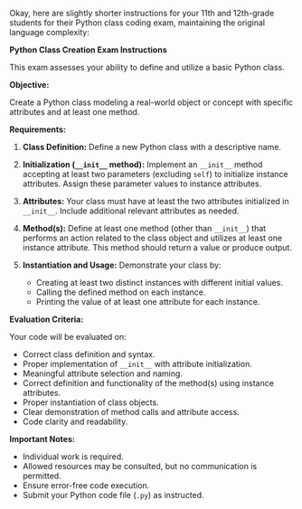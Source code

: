 Okay, here are slightly shorter instructions for your 11th and 12th-grade students for their Python class coding exam, maintaining the original language complexity:

**Python Class Creation Exam Instructions**

This exam assesses your ability to define and utilize a basic Python class.

**Objective:**

Create a Python class modeling a real-world object or concept with specific attributes and at least one method.

**Requirements:**

1.  **Class Definition:** Define a new Python class with a descriptive name.

2.  **Initialization (`__init__` method):** Implement an `__init__` method accepting at least two parameters (excluding `self`) to initialize instance attributes. Assign these parameter values to instance attributes.

3.  **Attributes:** Your class must have at least the two attributes initialized in `__init__`. Include additional relevant attributes as needed.

4.  **Method(s):** Define at least one method (other than `__init__`) that performs an action related to the class object and utilizes at least one instance attribute. This method should return a value or produce output.

5.  **Instantiation and Usage:** Demonstrate your class by:
    * Creating at least two distinct instances with different initial values.
    * Calling the defined method on each instance.
    * Printing the value of at least one attribute for each instance.

**Evaluation Criteria:**

Your code will be evaluated on:

* Correct class definition and syntax.
* Proper implementation of `__init__` with attribute initialization.
* Meaningful attribute selection and naming.
* Correct definition and functionality of the method(s) using instance attributes.
* Proper instantiation of class objects.
* Clear demonstration of method calls and attribute access.
* Code clarity and readability.

**Important Notes:**

* Individual work is required.
* Allowed resources may be consulted, but no communication is permitted.
* Ensure error-free code execution.
* Submit your Python code file (`.py`) as instructed.
